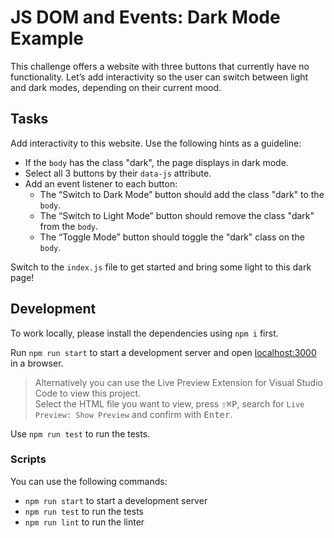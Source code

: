 # JS DOM and Events: Dark Mode Example

This challenge offers a website with three buttons that currently have no functionality. Let’s add interactivity so the user can switch between light and dark modes, depending on their current mood.

## Tasks

Add interactivity to this website. Use the following hints as a guideline:

- If the `body` has the class "dark", the page displays in dark mode.
- Select all 3 buttons by their `data-js` attribute.
- Add an event listener to each button:
  - The “Switch to Dark Mode” button should add the class "dark" to the `body`.
  - The “Switch to Light Mode” button should remove the class "dark" from the `body`.
  - The “Toggle Mode” button should toggle the "dark" class on the `body`.

Switch to the `index.js` file to get started and bring some light to this dark page!

## Development

To work locally, please install the dependencies using `npm i` first.

Run `npm run start` to start a development server and open [localhost:3000](http://localhost:3000) in a browser.

> Alternatively you can use the Live Preview Extension for Visual Studio Code to view this project.  
> Select the HTML file you want to view, press <kbd>⇧</kbd><kbd>⌘</kbd><kbd>P</kbd>, search for `Live Preview: Show Preview` and confirm with <kbd>Enter</kbd>.

Use `npm run test` to run the tests.

### Scripts

You can use the following commands:

- `npm run start` to start a development server
- `npm run test` to run the tests
- `npm run lint` to run the linter
